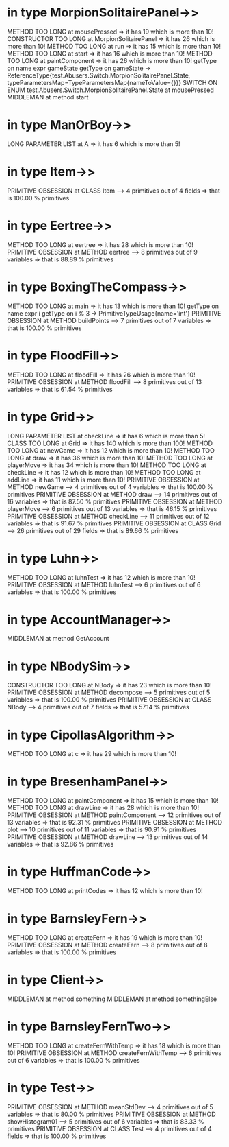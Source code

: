 
in type MorpionSolitairePanel->>
=================================
METHOD TOO LONG at mousePressed => it has 19 which is more than 10!
CONSTRUCTOR TOO LONG at MorpionSolitairePanel => it has 26 which is more than 10!
METHOD TOO LONG at run => it has 15 which is more than 10!
METHOD TOO LONG at start => it has 16 which is more than 10!
METHOD TOO LONG at paintComponent => it has 26 which is more than 10!
getType on name expr gameState
getType on gameState  -> ReferenceType{test.Abusers.Switch.MorpionSolitairePanel.State, typeParametersMap=TypeParametersMap{nameToValue={}}}
SWITCH ON ENUM test.Abusers.Switch.MorpionSolitairePanel.State at mousePressed
MIDDLEMAN at method start

in type ManOrBoy->>
====================
LONG PARAMETER LIST at A => it has 6 which is more than 5!

in type Item->>
================
PRIMITIVE OBSESSION at CLASS Item --> 4 primitives out of 4 fields => that is 100.00 % primitives



in type Eertree->>
===================
METHOD TOO LONG at eertree => it has 28 which is more than 10!
PRIMITIVE OBSESSION at METHOD eertree --> 8 primitives out of 9 variables => that is 88.89 % primitives

in type BoxingTheCompass->>
============================
METHOD TOO LONG at main => it has 13 which is more than 10!
getType on name expr i
getType on i % 3  -> PrimitiveTypeUsage{name='int'}
PRIMITIVE OBSESSION at METHOD buildPoints --> 7 primitives out of 7 variables => that is 100.00 % primitives

in type FloodFill->>
=====================
METHOD TOO LONG at floodFill => it has 26 which is more than 10!
PRIMITIVE OBSESSION at METHOD floodFill --> 8 primitives out of 13 variables => that is 61.54 % primitives


in type Grid->>
================
LONG PARAMETER LIST at checkLine => it has 6 which is more than 5!
CLASS TOO LONG at Grid => it has 140 which is more than 100!
METHOD TOO LONG at newGame => it has 12 which is more than 10!
METHOD TOO LONG at draw => it has 36 which is more than 10!
METHOD TOO LONG at playerMove => it has 34 which is more than 10!
METHOD TOO LONG at checkLine => it has 12 which is more than 10!
METHOD TOO LONG at addLine => it has 11 which is more than 10!
PRIMITIVE OBSESSION at METHOD newGame --> 4 primitives out of 4 variables => that is 100.00 % primitives
PRIMITIVE OBSESSION at METHOD draw --> 14 primitives out of 16 variables => that is 87.50 % primitives
PRIMITIVE OBSESSION at METHOD playerMove --> 6 primitives out of 13 variables => that is 46.15 % primitives
PRIMITIVE OBSESSION at METHOD checkLine --> 11 primitives out of 12 variables => that is 91.67 % primitives
PRIMITIVE OBSESSION at CLASS Grid --> 26 primitives out of 29 fields => that is 89.66 % primitives

in type Luhn->>
================
METHOD TOO LONG at luhnTest => it has 12 which is more than 10!
PRIMITIVE OBSESSION at METHOD luhnTest --> 6 primitives out of 6 variables => that is 100.00 % primitives

in type AccountManager->>
==========================
MIDDLEMAN at method GetAccount


in type NBodySim->>
====================
CONSTRUCTOR TOO LONG at NBody => it has 23 which is more than 10!
PRIMITIVE OBSESSION at METHOD decompose --> 5 primitives out of 5 variables => that is 100.00 % primitives
PRIMITIVE OBSESSION at CLASS NBody --> 4 primitives out of 7 fields => that is 57.14 % primitives

in type CipollasAlgorithm->>
=============================
METHOD TOO LONG at c => it has 29 which is more than 10!




in type BresenhamPanel->>
==========================
METHOD TOO LONG at paintComponent => it has 15 which is more than 10!
METHOD TOO LONG at drawLine => it has 28 which is more than 10!
PRIMITIVE OBSESSION at METHOD paintComponent --> 12 primitives out of 13 variables => that is 92.31 % primitives
PRIMITIVE OBSESSION at METHOD plot --> 10 primitives out of 11 variables => that is 90.91 % primitives
PRIMITIVE OBSESSION at METHOD drawLine --> 13 primitives out of 14 variables => that is 92.86 % primitives

in type HuffmanCode->>
=======================
METHOD TOO LONG at printCodes => it has 12 which is more than 10!

in type BarnsleyFern->>
========================
METHOD TOO LONG at createFern => it has 19 which is more than 10!
PRIMITIVE OBSESSION at METHOD createFern --> 8 primitives out of 8 variables => that is 100.00 % primitives

in type Client->>
==================
MIDDLEMAN at method something
MIDDLEMAN at method somethingElse

in type BarnsleyFernTwo->>
===========================
METHOD TOO LONG at createFernWithTemp => it has 18 which is more than 10!
PRIMITIVE OBSESSION at METHOD createFernWithTemp --> 6 primitives out of 6 variables => that is 100.00 % primitives

in type Test->>
================
PRIMITIVE OBSESSION at METHOD meanStdDev --> 4 primitives out of 5 variables => that is 80.00 % primitives
PRIMITIVE OBSESSION at METHOD showHistogram01 --> 5 primitives out of 6 variables => that is 83.33 % primitives
PRIMITIVE OBSESSION at CLASS Test --> 4 primitives out of 4 fields => that is 100.00 % primitives